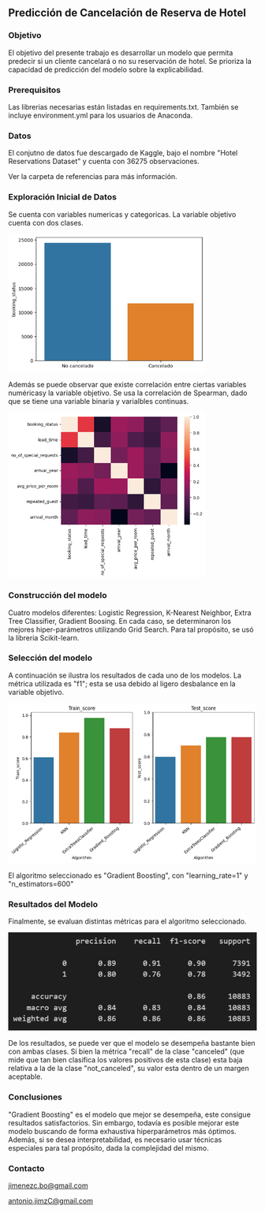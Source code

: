 ## Predicción de Cancelación de Reserva de Hotel

### Objetivo
El objetivo del presente trabajo es desarrollar un modelo que permita predecir si un cliente cancelará o no su reservación de hotel. Se prioriza la capacidad de predicción del modelo sobre la explicabilidad.

### Prerequisitos

Las librerias necesarias están listadas en requirements.txt. También se incluye environment.yml para los usuarios de Anaconda.

### Datos

El conjutno de datos fue descargado de Kaggle, bajo el nombre "Hotel Reservations Dataset" y cuenta con 36275 observaciones.

Ver la carpeta de referencias para más información.

### Exploración Inicial de Datos

Se cuenta con variables numericas y categoricas. La variable objetivo cuenta con dos clases.

<img src="referencias/images/target.png" alt="Alt text 1" width="400"/>

Además se puede observar que existe correlación entre ciertas variables numéricasy la variable objetivo. Se usa la correlación de Spearman, dado que se tiene una variable binaria y varialbles continuas. 

<img src="referencias/images/corr.png" alt="Alt text 1" width="400"/>

### Construcción del modelo
Cuatro modelos diferentes: Logistic Regression, K-Nearest Neighbor, Extra Tree Classifier, Gradient Boosing. En cada caso,  se determinaron los mejores hiper-parámetros utilizando Grid Search. Para tal propósito, se usó la libreria Scikit-learn.

### Selección del modelo

A continuación se ilustra los resultados de cada uno de los modelos. La métrica utilizada es "f1"; esta se usa debido al ligero desbalance en la variable objetivo.

<img src="referencias/images/scores.png" alt="Alt text 1" width="600"/>

El algoritmo seleccionado es "Gradient Boosting", con "learning_rate=1" y "n_estimators=600"


### Resultados del Modelo

Finalmente, se evaluan distintas métricas para el algoritmo seleccionado.


<img src="referencias/images/result.PNG" alt="Alt text 1" width="600"/> 

De los resultados, se puede ver que el modelo se desempeña bastante bien con ambas clases. Si bien la métrica "recall" de la clase "canceled" (que mide que tan bien clasifica los valores positivos de esta clase) esta baja relativa a la de la clase "not_canceled", su valor esta dentro de un margen aceptable.


### Conclusiones

"Gradient Boosting" es el modelo que mejor se desempeña, este consigue resultados satisfactorios. Sin embargo, todavía es posible mejorar este modelo buscando de forma exhaustiva hiperparámetros más óptimos. Además, si se desea interpretabilidad, es necesario usar técnicas especiales para tal propósito, dada la complejidad del mismo.

### Contacto

jimenezc.bo@gmail.com  

antonio.jimzC@gmail.com


